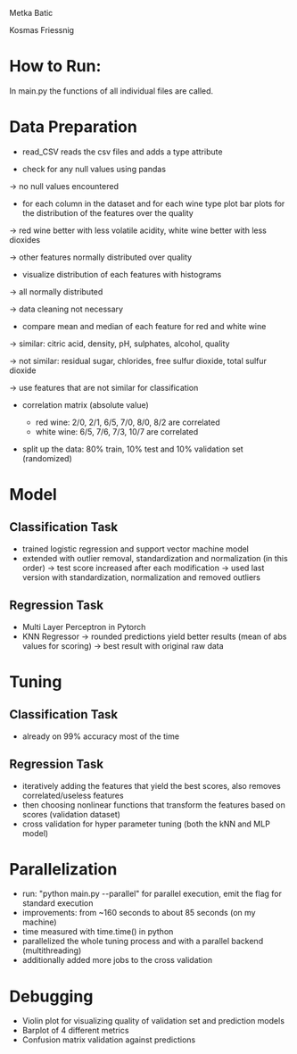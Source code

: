 Metka Batic

Kosmas Friessnig


# How to Run:
In main.py the functions of all individual files are called.

#  Data Preparation
- read_CSV reads the csv files and adds a type attribute

- check for any null values using pandas 

-> no null values encountered

- for each column in the dataset and for each wine type plot bar plots for the distribution of the features over the quality

-> red wine better with less volatile acidity, white wine better with less dioxides

-> other features normally distributed over quality

- visualize distribution of each features with histograms

-> all normally distributed

-> data cleaning not necessary

- compare mean and median of each feature for red and white wine

-> similar: citric acid, density, pH, sulphates, alcohol, quality

-> not similar: residual sugar, chlorides, free sulfur dioxide, total sulfur dioxide

-> use features that are not similar for classification

- correlation matrix (absolute value)
    - red wine: 2/0, 2/1, 6/5, 7/0, 8/0, 8/2 are correlated
    - white wine: 6/5, 7/6, 7/3, 10/7 are correlated

- split up the data: 80% train, 10% test and 10% validation set (randomized)

# Model
## Classification Task
- trained logistic regression and support vector machine model
- extended with outlier removal, standardization and normalization (in this order)
-> test score increased after each modification
-> used last version with standardization, normalization and removed outliers

## Regression Task
- Multi Layer Perceptron in Pytorch
- KNN Regressor 
-> rounded predictions yield better results (mean of abs values for scoring)
-> best result with original raw data


# Tuning
## Classification Task
- already on 99% accuracy most of the time

## Regression Task
- iteratively adding the features that yield the best scores, also removes correlated/useless features
- then choosing nonlinear functions that transform the features based on scores (validation dataset)
- cross validation for hyper parameter tuning (both the kNN and MLP model)


# Parallelization
- run: "python main.py --parallel" for parallel execution, emit the flag for standard execution
- improvements: from ~160 seconds to about 85 seconds (on my machine)
- time measured with time.time() in python
- parallelized the whole tuning process and with a parallel backend (multithreading)
- additionally added more jobs to the cross validation

# Debugging
- Violin plot for visualizing quality of validation set and prediction models
- Barplot of 4 different metrics 
- Confusion matrix validation against predictions

